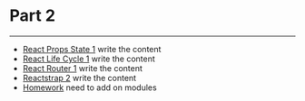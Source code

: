 # Part 2

---

* [React Props State 1](../../modules/react-router-2/README.md)    write the content
* [React Life Cycle 1](../../modules/react-life-cycle-1/README.md)    write the content
* [React Router 1](../../modules/react-router-1/README.md)    write the content
* [Reactstrap 2](../../modules/reactstrap-2/README.md)    write the content
* [Homework]() need to add on modules
